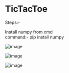 # TicTacToe

Steps:-

Install numpy from cmd  
command:- pip install numpy


![image](https://user-images.githubusercontent.com/88243315/133252316-6326d61e-a71b-45f6-83fd-18ed6e0d6dfa.png)


![image](https://user-images.githubusercontent.com/88243315/133252424-e4a6fd87-92ea-41b6-ae8a-ea4d6b147db7.png)

![image](https://user-images.githubusercontent.com/88243315/133252494-ab31270a-74da-4a02-a8d3-2102cb8442e6.png)

